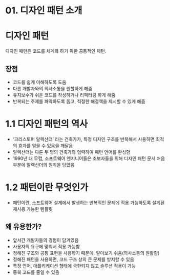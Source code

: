 # 01. 디자인 패턴 소개

# 디자인 패턴

디자인 패턴은 코드를 체계화 하기 위한 공통적인 패턴.

## 장점

- 코드를 쉽게 이해하도록 도움
- 다른 개발자와의 의사소통을 원할하게 해줌
- 유지보수가 쉬운 코드를 작성하거나 리팩터링 하게 해줌
- 반복되는 주제를 파악하도록 돕고, 적절한 해결책을 제시할 수 있게 해줌

# 1.1 디자인 패턴의 역사

- ‘크리스토퍼 알렉산더’ 라는 건축가가, 특정 디자인 구조를 반복해서 사용하면 최적의 효과를 얻을 수 있음을 깨달음
- 알렉산더는 다른 두 명의 건축가와 협력하여 패턴 언어를 완성함
- 1990년 대 무렵, 소프트웨어 엔지니어들은 초보자들을 위해 디자인 패턴 문서 처음 부분에 알렉산더의 원칙을 담았음

# 1.2 패턴이란 무엇인가

- 패턴이란, 소프트웨어 설계에서 발생하는 반복적인 문제에 적용 가능하도록 설계된 재사용 가능한 템플릿

## 왜 유용한가?

- 앞서간 개발자들의 경험이 담겨있음
- 사용자의 요구에 맞춰서 적용 가능함
- 정해진 구조와 공통 표현을 사용하기 때문에, 알아보기 쉬움(의사소통의 원활함)
- 정해진 패턴을 사용하면, 코드 구조 상의 큰 문제를 방지할 수 있음
- 특정 언어, 애플리케이션 형태에 국한되지 않고 솔루션 적용이 가능
- 중복 코드를 줄일 수 있음
